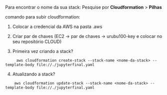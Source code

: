Para encontrar o nome da sua stack:
Pesquise por **Cloudformation** >  **Pilhas**

comando para subir cloudformation:
1. Colocar a credencial da AWS na pasta .aws

2. Criar par de chaves (EC2 -> par de chaves -> urubu100-key e colocar no seu repositório CLOUD)

3. Primeira vez criando a stack?
```
     aws cloudformation create-stack --stack-name <nome-da-stack> --template-body file://./jupyterfinal.yaml
```

4. Atualizando a stack?
```
    aws cloudformation update-stack --stack-name <nome-da-stack> --template-body file://./jupyterfinal.yaml 
``` 